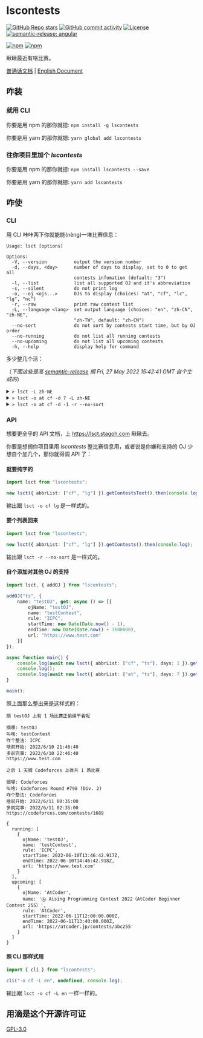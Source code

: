# lscontests

[![GitHub Repo stars](https://img.shields.io/github/stars/StableAgOH/lscontests?style=social)](https://github.com/StableAgOH/lscontests)
[![GitHub commit activity](https://img.shields.io/github/commit-activity/m/StableAgOH/lscontests?logo=github)](https://github.com/StableAgOH/lscontests)
[![License](https://img.shields.io/github/license/StableAgOH/lscontests)](https://github.com/StableAgOH/lscontests)
[![semantic-release: angular](https://img.shields.io/badge/semantic--release-angular-e10079?logo=semantic-release)](https://github.com/semantic-release/semantic-release)

[![npm](https://img.shields.io/npm/v/lscontests?logo=npm)](https://www.npmjs.com/package/lscontests)
[![npm](https://img.shields.io/npm/dw/lscontests?logo=npm)](https://www.npmjs.com/package/lscontests)

瞅瞅最近有啥比赛。

[普通话文档](./README-zh-CN.md) | [English Document](./README.md)

## 咋装

### 就用 CLI

你要是用 npm 的那你就摁: `npm install -g lscontests`

你要是用 yarn 的那你就摁: `yarn global add lscontests`

### 往你项目里加个 *lscontests*

你要是用 npm 的那你就摁: `npm install lscontests --save`

你要是用 yarn 的那你就摁: `yarn add lscontests`

## 咋使

### CLI

用 CLI 咔咔两下你就能能(nèng)一堆比赛信息：

<!-- block_help begin -->
```text
Usage: lsct [options]

Options:
  -V, --version          output the version number
  -d, --days, <day>      number of days to display, set to 0 to get all
                         contests infomation (default: "3")
  -l, --list             list all supported OJ and it's abbreviation
  -s, --silent           do not print log
  -o, --oj <ojs...>      OJs to display (choices: "at", "cf", "lc", "lg", "nc")
  -r, --raw              print raw contest list
  -L, --language <lang>  set output language (choices: "en", "zh-CN", "zh-NE",
                         "zh-TW", default: "zh-CN")
  --no-sort              do not sort by contests start time, but by OJ order
  --no-running           do not list all running contests
  --no-upcoming          do not list all upcoming contests
  -h, --help             display help for command
```
<!-- block_help end -->

多少整几个活：

<!-- block_cli begin -->
（*下面这些是高 [semantic-release](https://github.com/semantic-release/semantic-release) 搁 Fri, 27 May 2022 15:42:41 GMT 自个生成的*）

<details>
<summary> <code>> lsct -L zh-NE</code> </summary>

```text
搁 NowCoder 上有 1 场比赛正偷摸干着呢

搁哪: NowCoder
叫啥: 2022 图论班第一章图匹配例题与习题
咋个整法: ICPC
啥前开始: 5/13/2022, 06:00:00
多前完事: 5/30/2022, 08:00:00
https://ac.nowcoder.com/acm/contest/34649

之后 3 天搁 AtCoder,NowCoder,LeetCode 上拢共 8 场比赛

搁哪: AtCoder
叫啥: Ⓗ AtCoder Heuristic Contest 011
咋个整法: AtCoder
啥前开始: 5/28/2022, 03:00:00
多前完事: 6/5/2022, 10:00:00
https://atcoder.jp/contests/ahc011

搁哪: NowCoder
叫啥: MINIEYE 杯第十六届华中科技大学程序设计邀请赛
咋个整法: ICPC
啥前开始: 5/28/2022, 04:30:00
多前完事: 5/28/2022, 09:30:00
https://ac.nowcoder.com/acm/contest/34866

搁哪: NowCoder
叫啥：福建农林大学校赛（同步赛）
咋个整法: ICPC
啥前开始: 5/28/2022, 05:30:00
多前完事: 5/28/2022, 09:30:00
https://ac.nowcoder.com/acm/contest/33869

搁哪: AtCoder
叫啥: Ⓐ NOMURA Programming Contest 2022（AtCoder Beginner Contest 253）
咋个整法: AtCoder
啥前开始: 5/28/2022, 12:00:00
多前完事: 5/28/2022, 13:40:00
https://atcoder.jp/contests/abc253

搁哪: LeetCode
叫啥: Biweekly Contest 79
咋个整法: AtCoder
啥前开始: 5/28/2022, 14:30:00
多前完事: 5/28/2022, 16:00:00
https://leetcode.com/contest/biweekly-contest-79

搁哪: LeetCode
叫啥: Weekly Contest 295
咋个整法: AtCoder
啥前开始: 5/29/2022, 02:30:00
多前完事: 5/29/2022, 04:00:00
https://leetcode.com/contest/weekly-contest-295

搁哪: NowCoder
叫啥：第四届 SCPC 中南民族大学程序设计竞赛（同步赛）
咋个整法: ICPC
啥前开始: 5/29/2022, 04:00:00
多前完事: 5/29/2022, 09:00:00
https://ac.nowcoder.com/acm/contest/35624

搁哪: AtCoder
叫啥: Ⓐ AtCoder Regular Contest 141
咋个整法: AtCoder
啥前开始: 5/29/2022, 12:00:00
多前完事: 5/29/2022, 14:00:00
https://atcoder.jp/contests/arc141
```

</details>

<details>
<summary> <code>> lsct -o at cf -d 7 -L zh-NE</code> </summary>

```text
这前属实是没比赛打

之后 7 天搁 AtCoder,Codeforces 上拢共 6 场比赛

搁哪: AtCoder
叫啥: Ⓗ AtCoder Heuristic Contest 011
咋个整法: AtCoder
啥前开始: 5/28/2022, 03:00:00
多前完事: 6/5/2022, 10:00:00
https://atcoder.jp/contests/ahc011

搁哪: AtCoder
叫啥: Ⓐ NOMURA Programming Contest 2022（AtCoder Beginner Contest 253）
咋个整法: AtCoder
啥前开始: 5/28/2022, 12:00:00
多前完事: 5/28/2022, 13:40:00
https://atcoder.jp/contests/abc253

搁哪: AtCoder
叫啥: Ⓐ AtCoder Regular Contest 141
咋个整法: AtCoder
啥前开始: 5/29/2022, 12:00:00
多前完事: 5/29/2022, 14:00:00
https://atcoder.jp/contests/arc141

搁哪: Codeforces
叫啥: CodeCraft-22 and Codeforces Round #795 (Div. 2)
咋个整法: Codeforces
啥前开始: 5/31/2022, 14:35:00
多前完事: 5/31/2022, 16:35:00
https://codeforces.com/contests/1691

搁哪: Codeforces
叫啥: Codeforces Round #796 (Div. 1)
咋个整法: Codeforces
啥前开始: 6/3/2022, 14:35:00
多前完事: 6/3/2022, 16:35:00
https://codeforces.com/contests/1687

搁哪: Codeforces
叫啥: Codeforces Round #796 (Div. 2)
咋个整法: Codeforces
啥前开始: 6/3/2022, 14:35:00
多前完事: 6/3/2022, 16:35:00
https://codeforces.com/contests/1688
```

</details>

<details>
<summary> <code>> lsct -o at cf -d -1 -r --no-sort</code> </summary>

```json
{
  "running": [],
  "upcoming": [
    {
      "ojName": "AtCoder",
      "name": "Ⓗ AtCoder Heuristic Contest 011",
      "rule": "AtCoder",
      "startTime": "2022-05-28T03:00:00.000Z",
      "endTime": "2022-06-05T10:00:00.000Z",
      "url": "https://atcoder.jp/contests/ahc011"
    },
    {
      "ojName": "AtCoder",
      "name": "Ⓐ NOMURA Programming Contest 2022（AtCoder Beginner Contest 253）",
      "rule": "AtCoder",
      "startTime": "2022-05-28T12:00:00.000Z",
      "endTime": "2022-05-28T13:40:00.000Z",
      "url": "https://atcoder.jp/contests/abc253"
    },
    {
      "ojName": "AtCoder",
      "name": "Ⓐ AtCoder Regular Contest 141",
      "rule": "AtCoder",
      "startTime": "2022-05-29T12:00:00.000Z",
      "endTime": "2022-05-29T14:00:00.000Z",
      "url": "https://atcoder.jp/contests/arc141"
    },
    {
      "ojName": "AtCoder",
      "name": "Ⓐ AtCoder Beginner Contest 254",
      "rule": "AtCoder",
      "startTime": "2022-06-04T12:00:00.000Z",
      "endTime": "2022-06-04T13:40:00.000Z",
      "url": "https://atcoder.jp/contests/abc254"
    },
    {
      "ojName": "AtCoder",
      "name": "Ⓐ Aising Programming Contest 2022（AtCoder Beginner Contest 255）",
      "rule": "AtCoder",
      "startTime": "2022-06-11T12:00:00.000Z",
      "endTime": "2022-06-11T13:40:00.000Z",
      "url": "https://atcoder.jp/contests/abc255"
    },
    {
      "ojName": "AtCoder",
      "name": "Ⓐ AtCoder Regular Contest 142",
      "rule": "AtCoder",
      "startTime": "2022-06-19T12:00:00.000Z",
      "endTime": "2022-06-19T14:00:00.000Z",
      "url": "https://atcoder.jp/contests/arc142"
    },
    {
      "ojName": "AtCoder",
      "name": "Ⓐ AtCoder Regular Contest 143",
      "rule": "AtCoder",
      "startTime": "2022-06-26T12:00:00.000Z",
      "endTime": "2022-06-26T14:00:00.000Z",
      "url": "https://atcoder.jp/contests/arc143"
    },
    {
      "ojName": "Codeforces",
      "name": "CodeCraft-22 and Codeforces Round #795 (Div. 2)",
      "rule": "Codeforces",
      "startTime": "2022-05-31T14:35:00.000Z",
      "endTime": "2022-05-31T16:35:00.000Z",
      "url": "https://codeforces.com/contests/1691"
    },
    {
      "ojName": "Codeforces",
      "name": "Codeforces Round #796 (Div. 1)",
      "rule": "Codeforces",
      "startTime": "2022-06-03T14:35:00.000Z",
      "endTime": "2022-06-03T16:35:00.000Z",
      "url": "https://codeforces.com/contests/1687"
    },
    {
      "ojName": "Codeforces",
      "name": "Codeforces Round #796 (Div. 2)",
      "rule": "Codeforces",
      "startTime": "2022-06-03T14:35:00.000Z",
      "endTime": "2022-06-03T16:35:00.000Z",
      "url": "https://codeforces.com/contests/1688"
    },
    {
      "ojName": "Codeforces",
      "name": "Codeforces Round #797 (Div. 3)",
      "rule": "ICPC",
      "startTime": "2022-06-07T14:35:00.000Z",
      "endTime": "2022-06-07T16:50:00.000Z",
      "url": "https://codeforces.com/contests/1690"
    },
    {
      "ojName": "Codeforces",
      "name": "Codeforces Round #798 (Div. 2)",
      "rule": "Codeforces",
      "startTime": "2022-06-10T16:35:00.000Z",
      "endTime": "2022-06-10T18:35:00.000Z",
      "url": "https://codeforces.com/contests/1689"
    },
    {
      "ojName": "Codeforces",
      "name": "Codeforces Round #799 (Div. 4)",
      "rule": "ICPC",
      "startTime": "2022-06-14T14:35:00.000Z",
      "endTime": "2022-06-14T16:50:00.000Z",
      "url": "https://codeforces.com/contests/1692"
    }
  ]
}
```

</details>
<!-- block_cli end -->

### API

想要更全乎的 API 文档，上 <https://lsct.stagoh.com> 瞅瞅去。

你要是想搁你项目里用 *lscontests* 整比赛信息用，或者说是你嫌和支持的 OJ 少想自个加几个，那你就得调 API 了：

#### 就要纯字的

```typescript
import lsct from "lscontests";

new lsct({ abbrList: ["cf", "lg"] }).getContestsText().then(console.log);
```

输出跟 `lsct -o cf lg` 是一样式的。

#### 要个列表回来

```typescript
import lsct from "lscontests";

new lsct({ abbrList: ["cf", "lg"] }).getContests().then(console.log);
```

输出跟 `lsct -r --no-sort` 是一样式的。

#### 自个添加对其他 OJ 的支持

```typescript
import lsct, { addOJ } from "lscontests";

addOJ("ts", {
    name: "testOJ", get: async () => [{
        ojName: "testOJ",
        name: "testContest",
        rule: "ICPC",
        startTime: new Date(Date.now() - 1),
        endTime: new Date(Date.now() + 3600000),
        url: "https://www.test.com"
    }]
});

async function main() {
    console.log(await new lsct({ abbrList: ["cf", "ts"], days: 1 }).getContestsText("zh-NE"));
    console.log();
    console.log(await new lsct({ abbrList: ["at", "ts"], days: 7 }).getContests());
}

main();
```

照上面那么整出来是这样式的：

```text
搁 testOJ 上有 1 场比赛正偷摸干着呢

搁哪: testOJ
叫啥: testContest
咋个整法: ICPC
啥前开始: 2022/6/10 21:46:40
多前完事: 2022/6/10 22:46:40
https://www.test.com

之后 1 天搁 Codeforces 上拢共 1 场比赛

搁哪: Codeforces
叫啥: Codeforces Round #798 (Div. 2)
咋个整法: Codeforces
啥前开始: 2022/6/11 00:35:00
多前完事: 2022/6/11 02:35:00
https://codeforces.com/contests/1689

{
  running: [
    {
      ojName: 'testOJ',
      name: 'testContest',
      rule: 'ICPC',
      startTime: 2022-06-10T13:46:42.917Z,
      endTime: 2022-06-10T14:46:42.918Z,
      url: 'https://www.test.com'
    }
  ],
  upcoming: [
    {
      ojName: 'AtCoder',
      name: 'Ⓐ Aising Programming Contest 2022（AtCoder Beginner Contest 255）',
      rule: 'AtCoder',
      startTime: 2022-06-11T12:00:00.000Z,
      endTime: 2022-06-11T13:40:00.000Z,
      url: 'https://atcoder.jp/contests/abc255'
    }
  ]
}
```

#### 照 CLI 那样式用

```typescript
import { cli } from "lscontests";

cli("-o cf -L en", undefined, console.log);
```

输出跟 `lsct -o cf -L en` 一样一样的。

## 用滴是这个开源许可证

[GPL-3.0](https://www.gnu.org/licenses/gpl-3.0.html)
